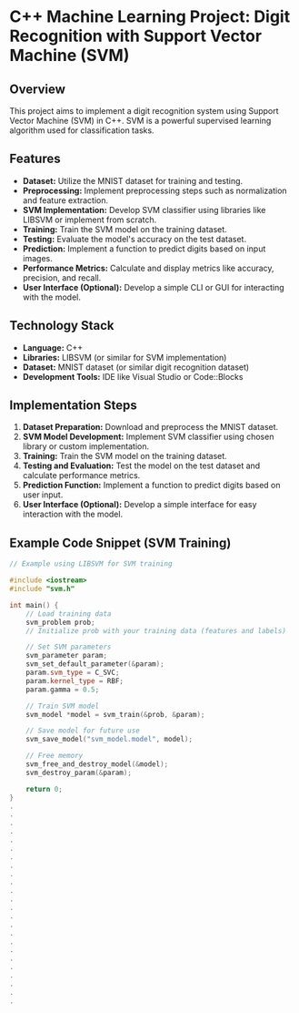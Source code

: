 # C++ Machine Learning Project: Digit Recognition with Support Vector Machine (SVM)

## Overview
This project aims to implement a digit recognition system using Support Vector Machine (SVM) in C++. SVM is a powerful supervised learning algorithm used for classification tasks.

## Features
- **Dataset:** Utilize the MNIST dataset for training and testing.
- **Preprocessing:** Implement preprocessing steps such as normalization and feature extraction.
- **SVM Implementation:** Develop SVM classifier using libraries like LIBSVM or implement from scratch.
- **Training:** Train the SVM model on the training dataset.
- **Testing:** Evaluate the model's accuracy on the test dataset.
- **Prediction:** Implement a function to predict digits based on input images.
- **Performance Metrics:** Calculate and display metrics like accuracy, precision, and recall.
- **User Interface (Optional):** Develop a simple CLI or GUI for interacting with the model.

## Technology Stack
- **Language:** C++
- **Libraries:** LIBSVM (or similar for SVM implementation)
- **Dataset:** MNIST dataset (or similar digit recognition dataset)
- **Development Tools:** IDE like Visual Studio or Code::Blocks

## Implementation Steps
1. **Dataset Preparation:** Download and preprocess the MNIST dataset.
2. **SVM Model Development:** Implement SVM classifier using chosen library or custom implementation.
3. **Training:** Train the SVM model on the training dataset.
4. **Testing and Evaluation:** Test the model on the test dataset and calculate performance metrics.
5. **Prediction Function:** Implement a function to predict digits based on user input.
6. **User Interface (Optional):** Develop a simple interface for easy interaction with the model.

## Example Code Snippet (SVM Training)
```cpp
// Example using LIBSVM for SVM training

#include <iostream>
#include "svm.h"

int main() {
    // Load training data
    svm_problem prob;
    // Initialize prob with your training data (features and labels)

    // Set SVM parameters
    svm_parameter param;
    svm_set_default_parameter(&param);
    param.svm_type = C_SVC;
    param.kernel_type = RBF;
    param.gamma = 0.5;

    // Train SVM model
    svm_model *model = svm_train(&prob, &param);

    // Save model for future use
    svm_save_model("svm_model.model", model);

    // Free memory
    svm_free_and_destroy_model(&model);
    svm_destroy_param(&param);

    return 0;
}
.
.
.
.
.
.
.
.
.
.
.
.
.
.
.
.
.
.
.
.
.
.
.
.
